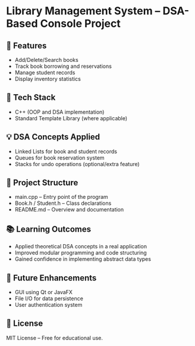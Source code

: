 # Library Management System – DSA-Based Console Project

## 🧩 Features
- Add/Delete/Search books
- Track book borrowing and reservations
- Manage student records
- Display inventory statistics

## 🔧 Tech Stack
- C++ (OOP and DSA implementation)
- Standard Template Library (where applicable)

## 💡 DSA Concepts Applied
- Linked Lists for book and student records
- Queues for book reservation system
- Stacks for undo operations (optional/extra feature)

## 📁 Project Structure
- main.cpp – Entry point of the program
- Book.h / Student.h – Class declarations
- README.md – Overview and documentation

## 📚 Learning Outcomes
- Applied theoretical DSA concepts in a real application
- Improved modular programming and code structuring
- Gained confidence in implementing abstract data types

## 🚀 Future Enhancements
- GUI using Qt or JavaFX
- File I/O for data persistence
- User authentication system

## 📄 License
MIT License – Free for educational use.
